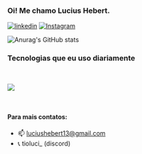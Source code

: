 ### Oi! Me chamo Lucius Hebert.

[![linkedin](    https://img.shields.io/badge/LinkedIn-0077B5?style=for-the-badge&logo=linkedin&logoColor=white)]()
[![Instagram](https://img.shields.io/badge/Instagram-E4405F?style=for-the-badge&logo=instagram&logoColor=white)](https://www.instagram.com/luciush_/)


![Anurag's GitHub stats](https://github-readme-stats.vercel.app/api?username=LuciusHx&show_icons=true&theme=dracula) 




### Tecnologias que eu uso diariamente 

<div aling="left" style="display: inline_block"><br/>
    <p>
      <a href="https://skillicons.dev">
        <img src="https://skillicons.dev/icons?i=angular,js,ts,sass,py,django,nodejs,mysql,postman,git" />
      </a>
    </p>
    
</div>
</br>


#### Para mais contatos:
 * 📫 luciushebert13@gmail.com
 * 📞 tioluci_ (discord)
